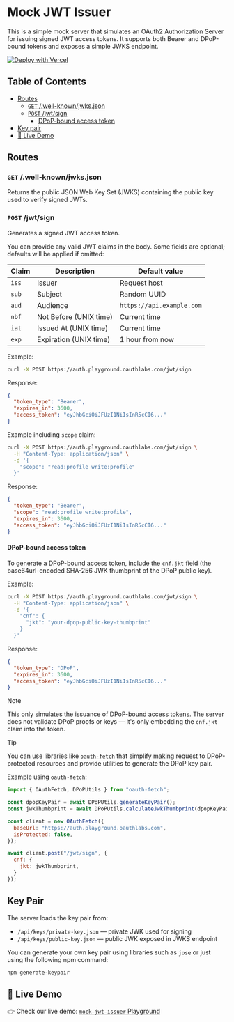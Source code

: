 # Mock JWT Issuer

This is a simple mock server that simulates an OAuth2 Authorization Server for issuing signed JWT access tokens. It supports both Bearer and DPoP-bound tokens and exposes a simple JWKS endpoint.

[![Deploy with Vercel](https://vercel.com/button)](https://vercel.com/new/clone?repository-url=https%3A%2F%2Fgithub.com%2Fjacobovidal%2Fmock-jwt-issuer)


## Table of Contents
<!-- no toc -->
- [Routes](#routes)
  - [`GET` /.well-known/jwks.json](#get-well-knownjwksjson)
  - [`POST` /jwt/sign](#post-jwtsign)
    - [DPoP-bound access token](#dpop-bound-access-token)
- [Key pair](#key-pair)
- [🚀 Live Demo](#-live-demo)

## Routes

### `GET` /.well-known/jwks.json

Returns the public JSON Web Key Set (JWKS) containing the public key used to verify signed JWTs.

### `POST` /jwt/sign

Generates a signed JWT access token.

You can provide any valid JWT claims in the body. Some fields are optional; defaults will be applied if omitted:

| Claim   | Description             | Default value             |
| ------- | ----------------------- | ------------------------- |
| `iss`   | Issuer                  | Request host              |
| `sub`   | Subject                 | Random UUID               |
| `aud`   | Audience                | `https://api.example.com` |
| `nbf`   | Not Before (UNIX time)  | Current time              |
| `iat`   | Issued At (UNIX time)   | Current time              |
| `exp`   | Expiration (UNIX time)  | 1 hour from now           |

Example:

```bash
curl -X POST https://auth.playground.oauthlabs.com/jwt/sign
```

Response:

```json
{
  "token_type": "Bearer",
  "expires_in": 3600,
  "access_token": "eyJhbGciOiJFUzI1NiIsInR5cCI6..."
}
```

Example including `scope` claim:

```bash
curl -X POST https://auth.playground.oauthlabs.com/jwt/sign \
  -H "Content-Type: application/json" \
  -d '{
    "scope": "read:profile write:profile"
  }'
```

Response:

```json
{
  "token_type": "Bearer",
  "scope": "read:profile write:profile",
  "expires_in": 3600,
  "access_token": "eyJhbGciOiJFUzI1NiIsInR5cCI6..."
}
```

#### DPoP-bound access token

To generate a DPoP-bound access token, include the `cnf.jkt` field (the base64url-encoded SHA-256 JWK thumbprint of the DPoP public key).

Example:

```bash
curl -X POST https://auth.playground.oauthlabs.com/jwt/sign \
  -H "Content-Type: application/json" \
  -d '{
    "cnf": {
      "jkt": "your-dpop-public-key-thumbprint"
    }
  }'

```

Response:

```json
{
  "token_type": "DPoP",
  "expires_in": 3600,
  "access_token": "eyJhbGciOiJFUzI1NiIsInR5cCI6..."
}
```

> [!NOTE]
> This only simulates the issuance of DPoP-bound access tokens. The server does not validate DPoP proofs or keys — it's only embedding the `cnf.jkt` claim into the token.

> [!TIP]
> You can use libraries like [`oauth-fetch`](https://www.npmjs.com/package/oauth-fetch) that simplify making request to DPoP-protected resources and provide utilities to generate the DPoP key pair.

Example using `oauth-fetch`:

```javascript
import { OAuthFetch, DPoPUtils } from "oauth-fetch";

const dpopKeyPair = await DPoPUtils.generateKeyPair();
const jwkThumbprint = await DPoPUtils.calculateJwkThumbprint(dpopKeyPair.publicKey);

const client = new OAuthFetch({
  baseUrl: "https://auth.playground.oauthlabs.com",
  isProtected: false,
});

await client.post("/jwt/sign", {
  cnf: {
    jkt: jwkThumbprint,
  }
});
```

## Key Pair

The server loads the key pair from:

- `/api/keys/private-key.json` — private JWK used for signing
- `/api/keys/public-key.json` — public JWK exposed in JWKS endpoint

You can generate your own key pair using libraries such as `jose` or just using the following npm command:

```bash
npm generate-keypair
```

## 🚀 Live Demo

👉 Check our live demo: [`mock-jwt-issuer` Playground](https://auth.playground.oauthlabs.com)
